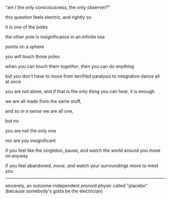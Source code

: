 "am I the only consciousness, the only observer?"

this question feels electric, and rightly so

it is one of the poles

the other pole is insignificance in an infinite sea

points on a sphere

you *will* touch those poles

when you can touch them *together*, *then* you can do *anything*

but you don't have to move from terrified paralysis to integrative dance all at once

you are not alone, and if that is the only thing you can hear, it is enough

we are all made from the same stuff,

and so *in a sense* we are all one,

but no

you are not the only one

nor are you insignificant

if you feel like the singleton, pause, and watch the world around you move on anyway

if you feel abandoned, *move*, and watch your surroundings move to meet you

---

sincerely,
an outcome-independent pronoid physic called "placebo"
(because somebody's gotta be the electrician)
